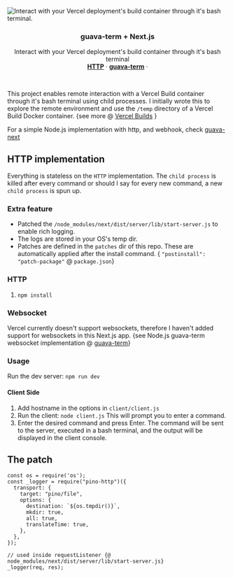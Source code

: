 <img alt=" Interact with your Vercel deployment's build container through it's bash terminal." src="https://github.com/phukon/guava-next/assets/60285613/c860bcfa-49e2-41ce-86cb-d2b7373d2590">

<h3 align="center">guava-term + Next.js</h3>

<p align="center">
    Interact with your Vercel deployment's build container through it's bash terminal
    <br />
    <a href="#http-implementation"><strong>HTTP</strong></a> ·
    <a href=""><strong>guava-term</strong></a> ·
</p>

<br/>

This project enables remote interaction with a Vercel Build container through it's bash terminal using child processes. I initially wrote this to explore the remote environment and use the `/temp` directory of a Vercel Build Docker container. {see more @ [Vercel Builds](https://vercel.com/docs/deployments/builds) }

For a simple Node.js implementation with http, and webhook, check [guava-next](https://github.com/phukon/guava-term)

## HTTP implementation

Everything is stateless on the `HTTP` implementation. The `child process` is killed after every command or should I say for every new command, a new `child process` is spun up.

### Extra feature
- Patched the `/node_modules/next/dist/server/lib/start-server.js` to enable rich logging.
- The logs are stored in your OS's temp dir.
- Patches are defined in the `patches` dir of this repo. These are automatically applied after the install command. { `"postinstall": "patch-package"` @ `package.json`}

### HTTP

1.  `npm install`

### Websocket

Vercel currently doesn't support websockets, therefore I haven't added support for websockets in this Next.js app.
{see Node.js guava-term websocket implementation @ [guava-term](https://github.com/phukon/guava-term?tab=readme-ov-file#websocket)}

### Usage

 Run the dev server: `npm run dev`

#### Client Side

1. Add hostname in the options in `client/client.js`
2. Run the client: `node client.js` This will prompt you to enter a command.
3. Enter the desired command and press Enter. The command will be sent to the server, executed in a bash terminal, and the output will be displayed in the client console.

## The patch

```javscript
const os = require('os');
const _logger = require("pino-http")({
  transport: {
    target: "pino/file",
    options: {
      destination: `${os.tmpdir()}`,
      mkdir: true,
      all: true,
      translateTime: true,
    },
  },
});
```

```
// used inside requestListener {@ node_modules/next/dist/server/lib/start-server.js}
_logger(req, res);
```
